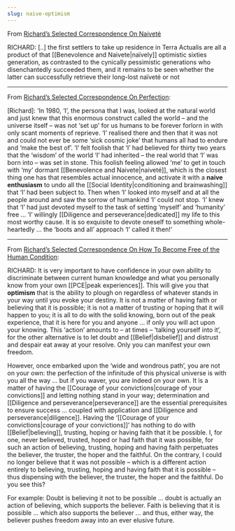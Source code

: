 ```yaml
---
slug: naive-optimism
---
```

 
From [Richard’s Selected Correspondence On Naiveté](http://actualfreedom.com.au/richard/selectedcorrespondence/sc-naivete.htm)

RICHARD: [..] the first settlers to take up residence in Terra Actualis are all a product of that [[Benevolence and Naivete|naïvely]] optimistic sixties generation, as contrasted to the cynically pessimistic generations who disenchantedly succeeded them, and it remains to be seen whether the latter can successfully retrieve their long-lost naïveté or not

---

From [Richard’s Selected Correspondence On Perfection](http://www.actualfreedom.com.au/richard/selectedcorrespondence/sc-perfection.htm):

[Richard]: ‘In 1980, ‘I’, the persona that I was, looked at the natural world and just knew that this enormous construct called the world – and the universe itself – was not ‘set up’ for us humans to be forever forlorn in with only scant moments of reprieve. ‘I’ realised there and then that it was not and could not ever be some ‘sick cosmic joke’ that humans all had to endure and ‘make the best of’. ‘I’ felt foolish that ‘I’ had believed for thirty two years that the ‘wisdom’ of the world ‘I’ had inherited – the real world that ‘I’ was born into – was set in stone. This foolish feeling allowed ‘me’ to get in touch with ‘my’ dormant [[Benevolence and Naivete|naiveté]], which is the closest thing one has that resembles actual innocence, and activate it with a **naive enthusiasm** to undo all the [[Social Identity|conditioning and brainwashing]] that ‘I’ had been subject to. Then when ‘I’ looked into myself and at all the people around and saw the sorrow of humankind ‘I’ could not stop. ‘I’ knew that ‘I’ had just devoted myself to the task of setting ‘myself’ and ‘humanity’ free ... ‘I’ willingly [[Diligence and perseverance|dedicated]] my life to this most worthy cause. It is so exquisite to devote oneself to something whole-heartedly ... the ‘boots and all’ approach ‘I’ called it then!’

---

From [Richard’s Selected Correspondence On How To Become Free of the Human Condition](http://actualfreedom.com.au/richard/selectedcorrespondence/sc-method6.htm):

RICHARD: It is very important to have confidence in your own ability to discriminate between current human knowledge and what you personally know from your own [[PCE|peak experiences]]. This will give you that **optimism** that is the ability to plough on regardless of whatever stands in your way until you evoke your destiny. It is not a matter of having faith or believing that it is possible; it is not a matter of trusting or hoping that it will happen to you; it is all to do with the solid knowing, born out of the peak experience, that it is here for you and anyone ... if only you will act upon your knowing. This ‘action’ amounts to – at times – ‘talking yourself into it’, for the other alternative is to let doubt and [[Belief|disbelief]] and distrust and despair eat away at your resolve. Only you can manifest your own freedom.

However, once embarked upon the ‘wide and wondrous path’, you are not on your own: the perfection of the infinitude of this physical universe is with you all the way ... but if you waver, you are indeed on your own. It is a matter of having the [[Courage of your convictions|courage of your convictions]] and letting nothing stand in your way; determination and [[Diligence and perseverance|perseverance]] are the essential prerequisites to ensure success ... coupled with application and [[Diligence and perseverance|diligence]]. Having the ‘[[Courage of your convictions|courage of your convictions]]’ has nothing to do with [[Belief|believing]], trusting, hoping or having faith that it be possible. I, for one, never believed, trusted, hoped or had faith that it was possible, for such an action of believing, trusting, hoping and having faith perpetuates the believer, the truster, the hoper and the faithful. On the contrary, I could no longer believe that it was not possible – which is a different action entirely to believing, trusting, hoping and having faith that it is possible – thus dispensing with the believer, the truster, the hoper and the faithful. Do you see this?

For example: Doubt is believing it not to be possible ... doubt is actually an action of believing, which supports the believer. Faith is believing that it is possible ... which also supports the believer ... and thus, either way, the believer pushes freedom away into an ever elusive future.